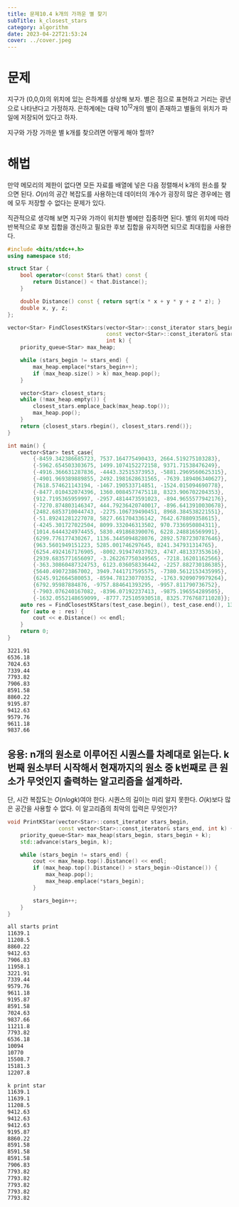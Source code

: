 ```yaml
---
title: 문제10.4 k개의 가까운 별 찾기
subTitle: k_closest_stars
category: algorithm
date: 2023-04-22T21:53:24
cover: ../cover.jpeg
---
```


# 문제

지구가 (0,0,0)의 위치에 있는 은하계를 상상해 보자. 별은 점으로 표현하고 거리는 광년으로 나타낸다고 가정하자. 은하계에는 대략 $10^{12}$개의 별이 존재하고 별들의 위치가 파일에 저장되어 있다고 하자.

지구와 가장 가까운 별 k개를 찾으려면 어떻게 해야 할까?

# 해법

만약 메모리의 제한이 없다면 모든 자료를 배열에 넣은 다음 정렬해서 k개의 원소를 찾으면 된다. $O(n)$의 공간 복잡도를 사용하는데 데이터의 개수가 굉장히 많은 경우에는 램에 모두 저장할 수 없다는 문제가 있다.

직관적으로 생각해 보면 지구와 가까이 위치한 별에만 집중하면 된다. 별의 위치에 따라 반복적으로 후보 집합을 갱신하고 필요한 후보 집합을 유지하면 되므로 최대힙을 사용한다.

```cpp
#include <bits/stdc++.h>
using namespace std;

struct Star {
    bool operator<(const Star& that) const {
        return Distance() < that.Distance();
    }

    double Distance() const { return sqrt(x * x + y * y + z * z); }
    double x, y, z;
};

vector<Star> FindClosestKStars(vector<Star>::const_iterator stars_begin,
                               const vector<Star>::const_iterator& stars_end,
                               int k) {
    priority_queue<Star> max_heap;

    while (stars_begin != stars_end) {
        max_heap.emplace(*stars_begin++);
        if (max_heap.size() > k) max_heap.pop();
    }

    vector<Star> closest_stars;
    while (!max_heap.empty()) {
        closest_stars.emplace_back(max_heap.top());
        max_heap.pop();
    }
    return {closest_stars.rbegin(), closest_stars.rend()};
}

int main() {
    vector<Star> test_case{
        {-8459.342386685723, 7537.164775490433, 2664.519275103283},
        {-5962.654503303675, 1499.1074152272158, 9371.71538476249},
        {-4916.366631287836, -4443.32515373953, -5881.2969560625315},
        {-4901.969389889855, 2492.1981628631565, -7639.189406340627},
        {7618.574621143194, -1467.190533714851, -1524.015094690778},
        {-8477.010432074396, 1360.0084577475118, 8323.906702204353},
        {912.7195365959997, -2957.4814473591023, -894.9655577942176},
        {-7270.874803146347, 444.79236420740017, -896.6413910030678},
        {2482.6853710044743, -2275.106739490451, 8968.384538221551},
        {-51.89241281227078, 5827.661704336142, 7642.678809358615},
        {-4245.301727022504, 8099.332046313502, 970.7336950804311},
        {1014.6444324974455, 5830.491868390076, 6228.248816569991},
        {6299.776177430267, 1136.3445094828076, 2892.5787230787646},
        {963.5601949151223, 5285.001746297645, 8241.347931314765},
        {6254.4924167176905, -8002.919474937023, 4747.481337353616},
        {2939.6835771656097, -3.262267750349565, -7218.16201162566},
        {-363.30860487324753, 6123.036058336442, -2257.882730186385},
        {5640.490723867002, 3949.7441717595575, -7380.5612153435995},
        {6245.912664580053, -8594.781230770352, -1763.9209079979264},
        {6792.95987884876, -9757.884641393295, -9957.811790736752},
        {-7903.076240167082, -8396.07192237413, -9875.196554289505},
        {-1632.0552148659099, -8777.725105930518, 8325.776768711028}};
    auto res = FindClosestKStars(test_case.begin(), test_case.end(), 13);
    for (auto e : res) {
        cout << e.Distance() << endl;
    }
    return 0;
}
```

```markdown lineNumbers=true
3221.91
6536.18
7024.63
7339.44
7793.82
7906.83
8591.58
8860.22
9195.87
9412.63
9579.76
9611.18
9837.66
```

## 응용: n개의 원소로 이루어진 시퀀스를 차례대로 읽는다. k번째 원소부터 시작해서 현재까지의 원소 중 k번째로 큰 원소가 무엇인지 출력하는 알고리즘을 설계하라.

단, 시간 복잡도는 $O(nlogk)$여야 한다. 시퀀스의 길이는 미리 알지 못한다. $O(k)$보다 많은 공간을 사용할 수 없다. 이 알고리즘의 최악의 입력은 무엇인가?

```cpp
void PrintKStar(vector<Star>::const_iterator stars_begin,
                const vector<Star>::const_iterator& stars_end, int k) {
    priority_queue<Star> max_heap(stars_begin, stars_begin + k);
    std::advance(stars_begin, k);

    while (stars_begin != stars_end) {
        cout << max_heap.top().Distance() << endl;
        if (max_heap.top().Distance() > stars_begin->Distance()) {
            max_heap.pop();
            max_heap.emplace(*stars_begin);
        }

        stars_begin++;
    }
}
```

```markdown lineNumbers=true
all starts print
11639.1
11208.5
8860.22
9412.63
7906.83
11958.1
3221.91
7339.44
9579.76
9611.18
9195.87
8591.58
7024.63
9837.66
11211.8
7793.82
6536.18
10094
10770
15508.7
15181.3
12207.8

k print star
11639.1
11639.1
11208.5
9412.63
9412.63
9412.63
9195.87
8860.22
8591.58
8591.58
8591.58
7906.83
7793.82
7793.82
7793.82
7793.82
7793.82
```
